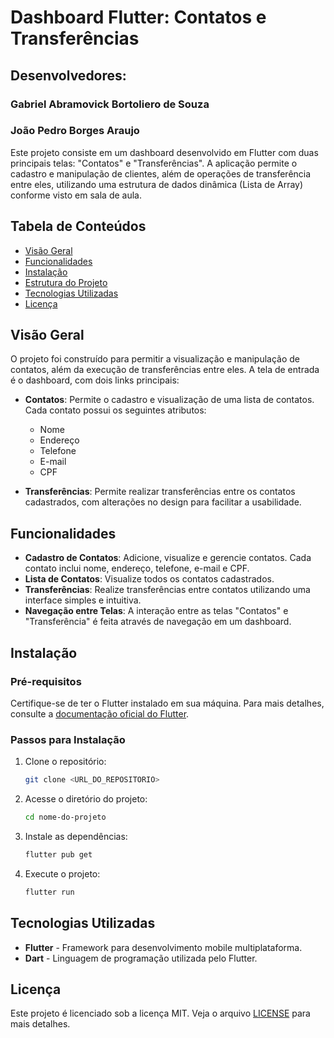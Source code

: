 # Dashboard Flutter: Contatos e Transferências

## Desenvolvedores:
### Gabriel Abramovick Bortoliero de Souza
### João Pedro Borges Araujo

Este projeto consiste em um dashboard desenvolvido em Flutter com duas principais telas: "Contatos" e "Transferências". A aplicação permite o cadastro e manipulação de clientes, além de operações de transferência entre eles, utilizando uma estrutura de dados dinâmica (Lista de Array) conforme visto em sala de aula.

## Tabela de Conteúdos

- [Visão Geral](#visão-geral)
- [Funcionalidades](#funcionalidades)
- [Instalação](#instalação)
- [Estrutura do Projeto](#estrutura-do-projeto)
- [Tecnologias Utilizadas](#tecnologias-utilizadas)
- [Licença](#licença)

## Visão Geral

O projeto foi construído para permitir a visualização e manipulação de contatos, além da execução de transferências entre eles. A tela de entrada é o dashboard, com dois links principais:

- **Contatos**: Permite o cadastro e visualização de uma lista de contatos. Cada contato possui os seguintes atributos:
  - Nome
  - Endereço
  - Telefone
  - E-mail
  - CPF

- **Transferências**: Permite realizar transferências entre os contatos cadastrados, com alterações no design para facilitar a usabilidade.

## Funcionalidades

- **Cadastro de Contatos**: Adicione, visualize e gerencie contatos. Cada contato inclui nome, endereço, telefone, e-mail e CPF.
- **Lista de Contatos**: Visualize todos os contatos cadastrados.
- **Transferências**: Realize transferências entre contatos utilizando uma interface simples e intuitiva.
- **Navegação entre Telas**: A interação entre as telas "Contatos" e "Transferência" é feita através de navegação em um dashboard.

## Instalação

### Pré-requisitos

Certifique-se de ter o Flutter instalado em sua máquina. Para mais detalhes, consulte a [documentação oficial do Flutter](https://flutter.dev/docs/get-started/install).

### Passos para Instalação

1. Clone o repositório:

   ```bash
   git clone <URL_DO_REPOSITORIO>
   ```

2. Acesse o diretório do projeto:

   ```bash
   cd nome-do-projeto
   ```

3. Instale as dependências:

   ```bash
   flutter pub get
   ```

4. Execute o projeto:

   ```bash
   flutter run
   ```

## Tecnologias Utilizadas

- **Flutter** - Framework para desenvolvimento mobile multiplataforma.
- **Dart** - Linguagem de programação utilizada pelo Flutter.

## Licença

Este projeto é licenciado sob a licença MIT. Veja o arquivo [LICENSE](LICENSE) para mais detalhes.
